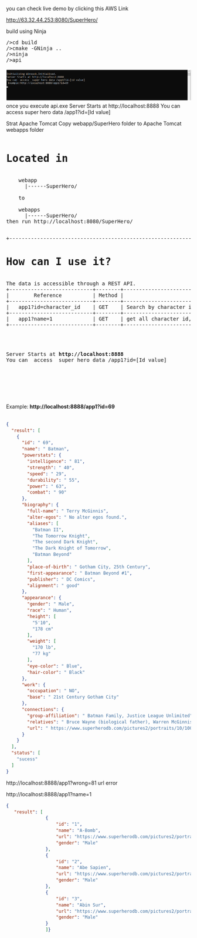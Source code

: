 you can check live demo by clicking this  AWS  Link

http://63.32.44.253:8080/SuperHero/

build using Ninja
<pre>
/>cd build
/>cmake -GNinja ..
/>ninja
/>api
</pre>
<img src="server_console.png">
once you execute api.exe 
Server Starts at http://localhost:8888
You can  access  super hero data /app1?id=[Id value]
 
Strat Apache Tomcat 
Copy  webapp/SuperHero folder to Apache Tomcat webapps folder 
<pre>
<h1>Located in</h1>
	webapp
	  |------SuperHero/

	to

	webapps
	  |------SuperHero/  
then run http://localhost:8080/SuperHero/   
</pre>
<pre> 
+------------------------------------------------------------------------------------------------------------------------------------------------------------------+
<h1>How can I use it?</h1>
The data is accessible through a REST API.
+---------------------------+--------+------------------------------------------------------------------+
|        Reference          | Method |                         Purpose                                  |
+---------------------------+--------+------------------------------------------------------------------+ 
|   app1?id=character_id    | GET    | Search by character id. Returns all information of the character.|
+---------------------------+--------+------------------------------------------------------------------+
|   app1?name=1             | GET    | get all character id,name,gender,url from database               |
+---------------------------+--------+------------------------------------------------------------------+ 
	
 


Server Starts at <strong>http://localhost:8888</strong>
You can  access  super hero data /app1?id=[Id value]
 

	   
 
 
 
</pre>
Example:
<strong>http://localhost:8888/app1?id=69</strong>
```json

{
  "result": [
    {
      "id": " 69",
      "name": " Batman",
      "powerstats": {
        "intelligence": " 81",
        "strength": " 40",
        "speed": " 29",
        "durability": " 55",
        "power": " 63",
        "combat": " 90"
      },
      "biography": {
        "full-name": " Terry McGinnis",
        "alter-egos": " No alter egos found.",
        "aliases": [
          "Batman II",
          "The Tomorrow Knight",
          "The second Dark Knight",
          "The Dark Knight of Tomorrow",
          "Batman Beyond"
        ],
        "place-of-birth": " Gotham City, 25th Century",
        "first-appearance": " Batman Beyond #1",
        "publisher": " DC Comics",
        "alignment": " good"
      },
      "appearance": {
        "gender": " Male",
        "race": " Human",
        "height": [
          "5'10",
          "178 cm"
        ],
        "weight": [
          "170 lb",
          "77 kg"
        ],
        "eye-color": " Blue",
        "hair-color": " Black"
      },
      "work": {
        "occupation": " NO",
        "base": " 21st Century Gotham City"
      },
      "connections": {
        "group-affiliation": " Batman Family, Justice League Unlimited",
        "relatives": " Bruce Wayne (biological father), Warren McGinnis (father, deceased), Mary McGinnis (mother), Matt McGinnis (brother)",
        "url": " https://www.superherodb.com/pictures2/portraits/10/100/10441.jpg"
      }
    }
  ],
  "status": [
    "sucess"
  ]
}
```
http://localhost:8888/app1?wrong=81
 url error

http://localhost:8888/app1?name=1
 ```json
{
	"result": [
				{
					"id": "1",
					"name": "A-Bomb",
					"url": "https://www.superherodb.com/pictures2/portraits/10/100/10060.jpg",
					"gender": "Male"
				},
				{
					"id": "2",
					"name": "Abe Sapien",
					"url": "https://www.superherodb.com/pictures2/portraits/10/100/956.jpg",
					"gender": "Male"
				},
				{
					"id": "3",
					"name": "Abin Sur",
					"url": "https://www.superherodb.com/pictures2/portraits/10/100/1460.jpg",
					"gender": "Male"
				}
				]}
```

